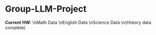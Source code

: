 # Group-LLM-Project
**Current HW:**
\nMath Data
\nEnglish Data
\nScience Data
\n(History data complete)
